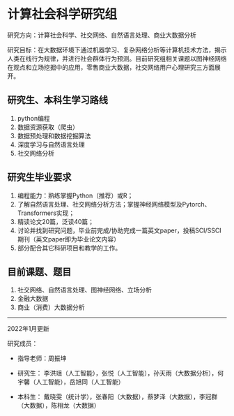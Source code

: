 # 计算社会科学研究组

研究方向：计算社会科学、社交网络、自然语言处理、商业大数据分析

研究目标：在大数据环境下通过机器学习、复杂网络分析等计算机技术方法，揭示人类在线行为规律，并进行社会群体行为预测。目前研究组相关课题以图神经网络在观点和立场挖掘中的应用，零售商业大数据，社交网络用户心理研究三方面展开。

## 研究生、本科生学习路线
1. python编程
2. 数据资源获取（爬虫）
3. 数据预处理和数据挖掘算法
4. 深度学习与自然语言处理
5. 社交网络分析

## 研究生毕业要求
1. 编程能力：熟练掌握Python（推荐）或R；
2. 了解自然语言处理、社交网络分析方法；掌握神经网络模型及Pytorch、Transformers实现；
3. 精读论文20篇，泛读40篇；
4. 讨论并找到研究问题，毕业前完成/协助完成一篇英文paper，投稿SCI/SSCI期刊（英文paper即为毕业论文内容）
5. 部分配合其它科研项目和教学的工作。

## 目前课题、题目
1. 社交网络、自然语言处理、图神经网络、立场分析
2. 金融大数据
3. 商业（消费）大数据分析

---

2022年1月更新

研究成员：

- 指导老师：周振坤

- 研究生： 李洪瑶（人工智能），张悦（人工智能），孙天雨（大数据分析），何宇馨（人工智能），岳旭同（人工智能）

- 本科生： 戴晓雯（统计学），张春阳（大数据），蔡梦泽（大数据），李冠群（大数据），陈相龙（大数据）